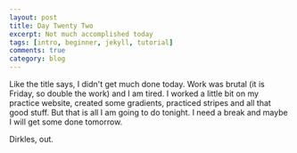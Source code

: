 ```yaml
---
layout: post
title: Day Twenty Two
excerpt: Not much accomplished today
tags: [intro, beginner, jekyll, tutorial]
comments: true
category: blog
---
```


Like the title says, I didn't get much done today. Work was brutal (it is Friday, so double the work) and I am tired. I worked a little bit on my practice website, created some gradients, practiced stripes and all that good stuff. But that is all I am going to do tonight. I need a break and maybe I will get some done tomorrow.

Dirkles, out. 
